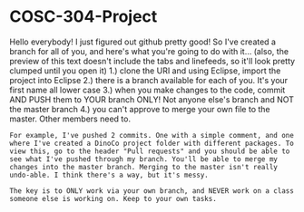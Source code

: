 # COSC-304-Project
Hello everybody! I just figured out github pretty good! So I've created a branch for all of you, and here's what you're going to do with it... (also, the preview of this text doesn't include the tabs and linefeeds, so it'll look pretty clumped until you open it)
    1.) clone the URI and using Eclipse, import the project into Eclipse
    2.) there is a branch available for each of you. It's your first name all lower case
    3.) when you make changes to the code, commit AND PUSH them to YOUR branch ONLY! Not anyone else's branch and NOT the master branch
    4.) you can't approve to merge your own file to the master. Other members need to.
    
    For example, I've pushed 2 commits. One with a simple comment, and one where I've created a DinoCo project folder with different packages. To view this, go to the header "Pull requests" and you should be able to see what I've pushed through my branch. You'll be able to merge my changes into the master branch. Merging to the master isn't really undo-able. I think there's a way, but it's messy.
    
    The key is to ONLY work via your own branch, and NEVER work on a class someone else is working on. Keep to your own tasks.
